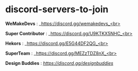 # discord-servers-to-join

**WeMakeDevs** : _https://discord.gg/wemakedevs_<br>

**Super Contributor** : _https://discord.gg/U9KTKX5NHC_<br>

**Hekors** : _https://discord.gg/E5G44DF2QG_<br>

**SuperTeam** : _https://discord.gg/MEZzTDZ8nX_<br>

**Design Buddies** : _https://discord.gg/designbuddies_


